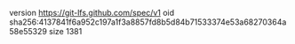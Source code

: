 version https://git-lfs.github.com/spec/v1
oid sha256:4137841f6a952c197a1f3a8857fd8b5d84b71533374e53a68270364a58e55329
size 1381
